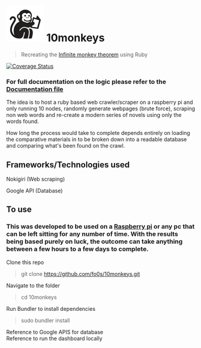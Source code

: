#  ![monkey reading book](views/images/monkey_reading_book-thumb.png) 10monkeys
> Recreating the [Infinite monkey theorem](https://en.wikipedia.org/wiki/Infinite_monkey_theorem) using Ruby

[![Coverage Status](https://coveralls.io/repos/github/fo0s/10monkeys/badge.svg?branch=master)](https://coveralls.io/github/fo0s/10monkeys?branch=master)

### For full documentation on the logic please refer to the [Documentation file](documentation.md)

The idea is to host a ruby based web crawler/scraper on a raspberry pi and only running 10 nodes, randomly generate webpages (brute force), scraping non web words and re-create a modern series of novels using only the words found.

How long the process would take to complete depends entirely on loading the comparative materials in to be broken down into a readable database and comparing what's been found on the crawl.

## Frameworks/Technologies used

Nokigiri (Web scraping)  

Google API (Database)

## To use

### This was developed to be used on a [Raspberry pi](https://www.raspberrypi.org/) or any pc that can be left sitting for any number of time. With the results being based purely on luck, the outcome can take anything between a few hours to a few days to complete.

Clone this repo

> git clone https://github.com/fo0s/10monkeys.git

Navigate to the folder

> cd 10monkeys

Run Bundler to install dependencies

> sudo bundler install

Reference to Google APIS for database  
Reference to run the dashboard locally

